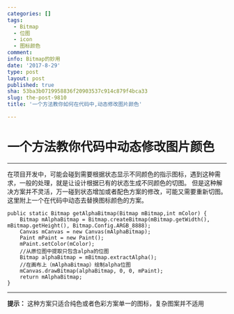 ```yaml
---
categories: []
tags:
  - Bitmap
  - 位图
  - icon
  - 图标颜色
comment: 
info: Bitmap的妙用
date: '2017-8-29'
type: post
layout: post
published: true
sha: 53ba3b0719958836f20903537c914c879f4bca33
slug: the-post-9810
title: '一个方法教你如何在代码中,动态修改图片颜色'

---
```

# 一个方法教你代码中动态修改图片颜色


----------


在项目开发中，可能会碰到需要根据状态显示不同颜色的指示图标，遇到这种需求，一般的处理，就是让设计根据已有的状态生成不同颜色的切图。
但是这种解决方案并不灵活，万一碰到状态增加或者配色方案的修改，可能又需要重新切图。
这里附上一个在代码中动态去替换图标颜色的方案。

    public static Bitmap getAlphaBitmap(Bitmap mBitmap,int mColor) {
        Bitmap mAlphaBitmap = Bitmap.createBitmap(mBitmap.getWidth(), mBitmap.getHeight(), Bitmap.Config.ARGB_8888);
        Canvas mCanvas = new Canvas(mAlphaBitmap);
        Paint mPaint = new Paint();
        mPaint.setColor(mColor);
        //从原位图中提取只包含alpha的位图
        Bitmap alphaBitmap = mBitmap.extractAlpha();
        //在画布上（mAlphaBitmap）绘制alpha位图
        mCanvas.drawBitmap(alphaBitmap, 0, 0, mPaint);
        return mAlphaBitmap;
    }
    
---
**提示：** 这种方案只适合纯色或者色彩方案单一的图标，复杂图案并不适用
    